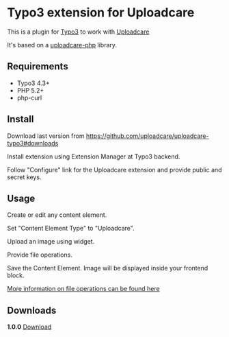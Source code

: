 ﻿# Typo3 extension for Uploadcare

This is a plugin for [Typo3][3] to work with [Uploadcare][1]

It's based on a [uploadcare-php][4] library.

## Requirements

- Typo3 4.3+
- PHP 5.2+
- php-curl

## Install 

Download last version from https://github.com/uploadcare/uploadcare-typo3#downloads

Install extension using Extension Manager at Typo3 backend.

Follow "Configure" link for the Uploadcare extension and provide public and secret keys.

## Usage

Create or edit any content element.

Set "Content Element Type" to "Uploadcare".

Upload an image using widget.

Provide file operations.

Save the Content Element. Image will be displayed inside your frontend block.

[More information on file operations can be found here][2]

## Downloads 

**1.0.0** [Download](https://ucarecdn.com/888c2f1b-378c-4ed6-ab2b-f9e03e8d8aed/uploadcare-typo3_1.0.0.zip)

[1]: https://uploadcare.com/
[2]: https://uploadcare.com/documentation/reference/basic/cdn.html
[3]: http://typo3.org/
[4]: https://github.com/uploadcare/uploadcare-php